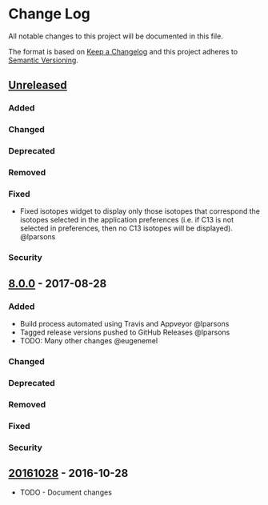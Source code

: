 # Change Log
All notable changes to this project will be documented in this file.

The format is based on [Keep a Changelog](http://keepachangelog.com/)
and this project adheres to [Semantic Versioning](http://semver.org/).


## [Unreleased][]
### Added

### Changed

### Deprecated

### Removed

### Fixed
-   Fixed isotopes widget to display only those isotopes that correspond the
    isotopes selected in the application preferences (i.e. if C13 is not
    selected in preferences, then no C13 isotopes will be displayed). @lparsons

### Security


## [8.0.0][] - 2017-08-28
### Added
-   Build process automated using Travis and Appveyor @lparsons
-   Tagged release versions pushed to GitHub Releases @lparsons
-   TODO: Many other changes @eugenemel

### Changed

### Deprecated

### Removed

### Fixed

### Security


## [20161028][] - 2016-10-28
-   TODO - Document changes

[Unreleased]: https://github.com/eugenemel/maven/compare/8.0.0...HEAD
[8.0.0]: https://github.com/eugenemel/maven/compare/20161028...8.0.0
[20161028]: https://github.com/eugenemel/maven/compare/92cf1d16dfc7d9f6bf4394890a06c3ecbed2ba1a...20161028
